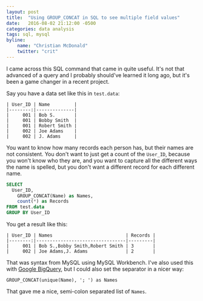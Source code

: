 ```yaml
---
layout: post
title:  "Using GROUP_CONCAT in SQL to see multiple field values"
date:   2016-08-02 21:12:00 -0500
categories: data analysis
tags: sql, mysql
byline:
    name: "Christian McDonald"
    twitter: "crit"
---
```


I came across this SQL command that came in quite useful. It's not that advanced of a query and I probably should've learned it long ago, but it's been a game changer in a recent project.

Say you have a data set like this in `test.data`:

```
| User_ID | Name         |
|--------:|--------------|
|     001 | Bob S.       |
|     001 | Bobby Smith  |
|     001 | Robert Smith |
|     002 | Joe Adams    |
|     002 | J. Adams     |
```

You want to know how many records each person has, but their names are not consistent. You don't want to just get a count of the `User_ID`, because you won't know who they are, and you want to capture all the different ways the name is spelled, but you don't want a different record for each different name.

``` sql
SELECT
  User_ID,
    GROUP_CONCAT(Name) as Names,
    count(*) as Records
FROM test.data
GROUP BY User_ID
```

You get a result like this:

```
| User_ID | Names                           | Records |
|--------:|---------------------------------|---------|
|     001 | Bob S.,Bobby Smith,Robert Smith | 3       |
|     002 | Joe Adams,J. Adams              | 2       |
```

That was syntax from MySQL using MySQL Workbench. I've also used this with [Google BigQuery](https://cloud.google.com/bigquery/), but I could also set the separator in a nicer way:

`GROUP_CONCAT(unique(Name), '; ') as Names`

That gave me a nice, semi-colon separated list of `Names`.






